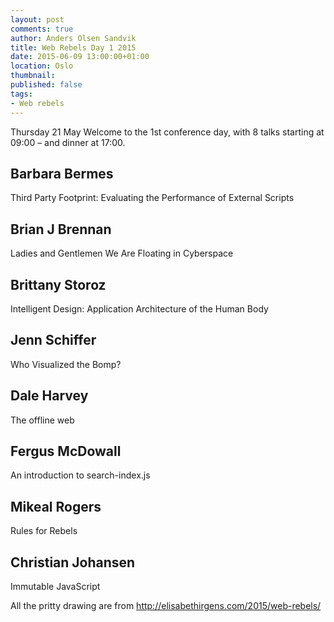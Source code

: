 ```yaml
---
layout: post
comments: true
author: Anders Olsen Sandvik
title: Web Rebels Day 1 2015
date: 2015-06-09 13:00:00+01:00
location: Oslo
thumbnail:
published: false
tags:
- Web rebels
---
```


Thursday 21 May
Welcome to the 1st conference day, with 8 talks starting at 09:00 – and dinner at 17:00.



## Barbara Bermes

Third Party Footprint: Evaluating the Performance of External Scripts

## Brian J Brennan
Ladies and Gentlemen We Are Floating in Cyberspace

## Brittany Storoz
Intelligent Design: Application Architecture of the Human Body

## Jenn Schiffer
Who Visualized the Bomp?

## Dale Harvey
The offline web

## Fergus McDowall
An introduction to search-index.js

## Mikeal Rogers
Rules for Rebels

## Christian Johansen
Immutable JavaScript


All the pritty drawing are from http://elisabethirgens.com/2015/web-rebels/